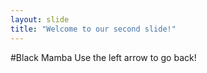 ```yaml
---
layout: slide
title: "Welcome to our second slide!"
---
```

#Black Mamba
Use the left arrow to go back!
